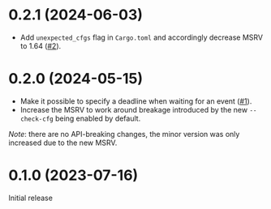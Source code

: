 # 0.2.1 (2024-06-03)

* Add `unexpected_cfgs` flag in `Cargo.toml` and accordingly decrease MSRV to
  1.64 ([#2]).

[#2]: https://github.com/asynchronics/async-event/pull/2

# 0.2.0 (2024-05-15)

* Make it possible to specify a deadline when waiting for an event ([#1]).
* Increase the MSRV to work around breakage introduced by the new `--check-cfg`
  being enabled by default.

*Note*: there are no API-breaking changes, the minor version was only increased
due to the new MSRV.

[#1]: https://github.com/asynchronics/async-event/pull/1

# 0.1.0 (2023-07-16)

Initial release
